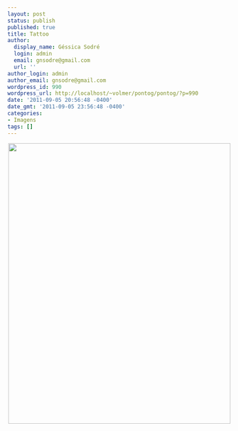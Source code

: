 ```yaml
---
layout: post
status: publish
published: true
title: Tattoo
author:
  display_name: Géssica Sodré
  login: admin
  email: gnsodre@gmail.com
  url: ''
author_login: admin
author_email: gnsodre@gmail.com
wordpress_id: 990
wordpress_url: http://localhost/~volmer/pontog/pontog/?p=990
date: '2011-09-05 20:56:48 -0400'
date_gmt: '2011-09-05 23:56:48 -0400'
categories:
- Imagens
tags: []
---
```

<p style="text-align: center;"><a href="http://weheartit.com/entry/14325996" target="_blank"><img class="aligncenter size-full wp-image-991" title="pinup" src="http://localhost/~volmer/pontog/pontog/wp-content/uploads/2011/09/tumblr_lp1krqqYkA1qfnr0ro1_500_large.jpg" alt="" width="500" height="630" /></a><a href="http://weheartit.com/entry/14325996"><br />
</a></p>
